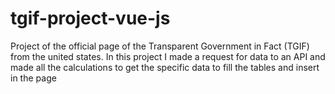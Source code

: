 # tgif-project-vue-js
Project of the official page of the Transparent Government in Fact (TGIF) from the united states. In this project I made a request for data to an API and made all the calculations to get the specific data to fill the tables and insert in the page
